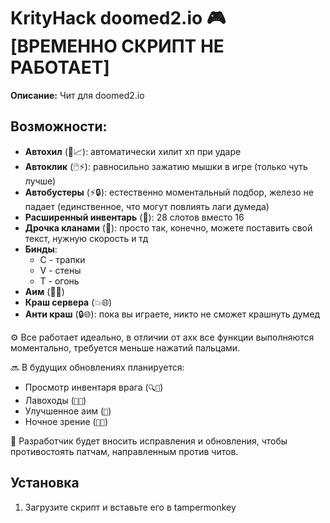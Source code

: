 
# KrityHack doomed2.io :video_game: [ВРЕМЕННО СКРИПТ НЕ РАБОТАЕТ]

**Описание:** Чит для doomed2.io

## Возможности:
- **Автохил** (💊📈): автоматически хилит хп при ударе
- **Автоклик** (🖱️⚡): равносильно зажатию мышки в игре (только чуть лучше)
- **Автобустеры** (⚡🔒): естественно моментальный подбор, железо не падает (единственное, что могут повлиять лаги думеда)
- **Расширенный инвентарь** (🎒): 28 слотов вместо 16
- **Дрочка кланами** (💪): просто так, конечно, можете поставить свой текст, нужную скорость и тд
- **Бинды**:
  - C - трапки
  - V - стены
  - T - огонь
- **Аим** (🔫🎯)
- **Краш сервера** (💥🌐)
- **Анти краш** (🔒🌐): пока вы играете, никто не сможет крашнуть думед

⚙️ Все работает идеально, в отличии от ахк все функции выполняются моментально, требуется меньше нажатий пальцами.

🔜 В будущих обновлениях планируется:
- Просмотр инвентаря врага (`🔍🎒`)
- Лавоходы (`🌋🚶`)
- Улучшенное аим (`🎯`)
- Ночное зрение (`🌙👀`)

💪 Разработчик будет вносить исправления и обновления, чтобы противостоять патчам, направленным против читов.

## Установка
1. Загрузите скрипт и вставьте его в tampermonkey

